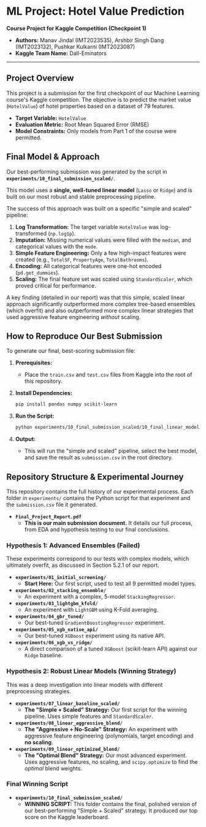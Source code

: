 # ML Project: Hotel Value Prediction

**Course Project for Kaggle Competition (Checkpoint 1)**

- **Authors:** Manav Jindal (IMT2023535), Arshbir Singh Dang (IMT2023132), Pushkar Kulkarni (IMT2023087)
- **Kaggle Team Name:** Dall-Eminators

---

## Project Overview

This project is a submission for the first checkpoint of our Machine Learning course's Kaggle competition. The objective is to predict the market value (`HotelValue`) of hotel properties based on a dataset of 79 features.

- **Target Variable:** `HotelValue`
- **Evaluation Metric:** Root Mean Squared Error (RMSE)
- **Model Constraints:** Only models from Part 1 of the course were permitted.

## Final Model & Approach

Our best-performing submission was generated by the script in **`experiments/10_final_submission_scaled/`**.

This model uses a **single, well-tuned linear model** (`Lasso` or `Ridge`) and is built on our most robust and stable preprocessing pipeline.

The success of this approach was built on a specific "simple and scaled" pipeline:
1.  **Log Transformation:** The target variable `HotelValue` was log-transformed (`np.log1p`).
2.  **Imputation:** Missing numerical values were filled with the `median`, and categorical values with the `mode`.
3.  **Simple Feature Engineering:** Only a few high-impact features were created (e.g., `TotalSF`, `PropertyAge`, `TotalBathrooms`).
4.  **Encoding:** All categorical features were one-hot encoded (`pd.get_dummies`).
5.  **Scaling:** The final feature set was scaled using `StandardScaler`, which proved critical for performance.

A key finding (detailed in our report) was that this simple, scaled linear approach significantly outperformed more complex tree-based ensembles (which overfit) and also outperformed more complex linear strategies that used aggressive feature engineering *without* scaling.

## How to Reproduce Our Best Submission

To generate our final, best-scoring submission file:

1.  **Prerequisites:**
    * Place the `train.csv` and `test.csv` files from Kaggle into the root of this repository.

2.  **Install Dependencies:**
    ```bash
    pip install pandas numpy scikit-learn
    ```

3.  **Run the Script:**
    ```bash
    python experiments/10_final_submission_scaled/10_final_linear_model_selection.py
    ```

4.  **Output:**
    * This will run the "simple and scaled" pipeline, select the best model, and save the result as `submission.csv` in the root directory.

## Repository Structure & Experimental Journey

This repository contains the full history of our experimental process. Each folder in `experiments/` contains the Python script for that experiment and the `submission.csv` file it generated.

- **`Final_Project_Report.pdf`**
  * **This is our main submission document.** It details our full process, from EDA and hypothesis testing to our final conclusions.

### Hypothesis 1: Advanced Ensembles (Failed)

These experiments correspond to our tests with complex models, which ultimately overfit, as discussed in Section 5.2.1 of our report.

- **`experiments/01_initial_screening/`**
  * **Start Here:** Our first script, used to test all 9 permitted model types.
- **`experiments/02_stacking_ensemble/`**
  * An experiment with a complex, 5-model `StackingRegressor`.
- **`experiments/03_lightgbm_kfold/`**
  * An experiment with `LightGBM` using K-Fold averaging.
- **`experiments/04_gbr_tuned/`**
  * Our best-tuned `GradientBoostingRegressor` experiment.
- **`experiments/05_xgb_native_api/`**
  * Our best-tuned `XGBoost` experiment using its native API.
- **`experiments/06_xgb_vs_ridge/`**
  * A direct comparison of a tuned `XGBoost` (scikit-learn API) against our `Ridge` baseline.

### Hypothesis 2: Robust Linear Models (Winning Strategy)

This was a deep investigation into linear models with different preprocessing strategies.

- **`experiments/07_linear_baseline_scaled/`**
  * **The "Simple + Scaled" Strategy:** Our first script for the winning pipeline. Uses simple features and `StandardScaler`.
- **`experiments/08_linear_aggressive_blend/`**
  * **The "Aggressive + No-Scale" Strategy:** An experiment with aggressive feature engineering (polynomials, target encoding) and **no scaling**.
- **`experiments/09_linear_optimized_blend/`**
  * **The "Optimal Blend" Strategy:** Our most advanced experiment. Uses aggressive features, no scaling, and `scipy.optimize` to find the *optimal* blend weights.

### Final Winning Script

- **`experiments/10_final_submission_scaled/`**
  * **WINNING SCRIPT:** This folder contains the final, polished version of our best-performing "Simple + Scaled" strategy. It produced our top score on the Kaggle leaderboard.
